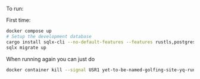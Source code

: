 To run:

First time:
```bash
docker compose up
# Setup the development database
cargo install sqlx-cli --no-default-features --features rustls,postgres
sqlx migrate up
```
When running again you can just do
```bash
docker container kill --signal USR1 yet-to-be-named-golfing-site-yq-runner-1
```
